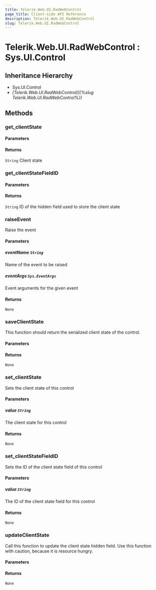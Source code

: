 ```yaml
---
title: Telerik.Web.UI.RadWebControl
page_title: Client-side API Reference
description: Telerik.Web.UI.RadWebControl
slug: Telerik.Web.UI.RadWebControl
---
```


# Telerik.Web.UI.RadWebControl : Sys.UI.Control 

## Inheritance Hierarchy

* Sys.UI.Control
* *[Telerik.Web.UI.RadWebControl]({%slug Telerik.Web.UI.RadWebControl%})*


## Methods

###  get_clientState

#### Parameters

#### Returns

`String`  Client state 

### get_clientStateFieldID

#### Parameters

#### Returns

`String`  ID of the hidden field used to store the client state 

### raiseEvent

Raise the event

#### Parameters

##### eventName `String`

 Name of the event to be raised 

##### eventArgs `Sys.EventArgs`

 Event arguments for the given event 

#### Returns

`None` 

### saveClientState

This function should return the serialized client state of the control.

#### Parameters

#### Returns

`None` 

### set_clientState

Sets the client state of this control

#### Parameters

##### value `String`

The client state for this control

#### Returns

`None` 

### set_clientStateFieldID

Sets the ID of the client state field of this control

#### Parameters

##### value `String`

The ID of the client state field for this control

#### Returns

`None` 

### updateClientState

Call this function to update the client state hidden field. Use this function with caution, because it is resource hungry.

#### Parameters

#### Returns

`None` 



